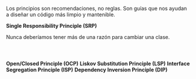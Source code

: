 Los principios son recomendaciones, no reglas. Son guías que nos ayudan a diseñar un código más limpio y mantenible.

**Single Responsibility Principle (SRP)**

Nunca deberíamos tener más de una razón para cambiar una clase.

```js




```

**Open/Closed Principle (OCP)**
**Liskov Substitution Principle (LSP)**
**Interface Segregation Principle (ISP)**
**Dependency Inversion Principle (DIP)**
